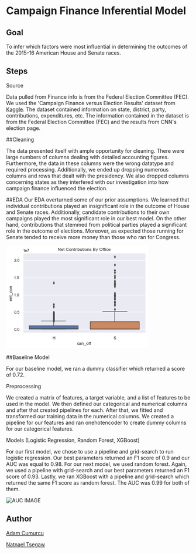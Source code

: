 # Campaign Finance Inferential Model 

## Goal
To infer which factors were most influential in determining the outcomes of the 2015-16 American House and Senate races.


## Steps

Source

Data pulled from Finance info is from the Federal Election Committee (FEC). We used the 'Campaign Finance versus Election Results' dataset from [Kaggle](https://www.kaggle.com/danerbland/electionfinance). The dataset contained information on state, district, party, contributions, expenditures, etc. The information contained in the dataset is from the Federal Election Committee (FEC) and the results from CNN's election page. 


##Cleaning

The data presented itself with ample opportunity for cleaning. There were large numbers of columns dealing with detailed accounting figures. Furthermore, the data in these columns were the wrong datatype and required processing. Additionally, we ended up dropping numerous columns and rows that dealt with the presidency. We also dropped columns concerning states as they interfered with our investigation into how campaign finance influenced the election. 


##EDA
Our EDA overturned some of our prior assumptions. We learned that individual contributions played an insignificant role in the outcome of House and Senate races. Additionally, candidate contributions to their own campaigns played the most significant role in our best model. On the other hand, contributions that stemmed from political parties played a significant role in the outcome of elections. Moreover, as expected those running for Senate tended to receive more money than those who ran for Congress. 


![EDA](https://raw.githubusercontent.com/ntsegaw/campaign_predictions/main/images/Net_Cont.png)


##Baseline Model

For our baseline model, we ran a dummy classifier which returned a score of 0.72. 


Preprocessing 

We created a matrix of features, a target variable, and a list of features to be used in the model. We then defined our categorical and numerical columns and after that created pipelines for each. After that, we fitted and transformed our training data in the numerical columns. We created a pipeline for our features and ran onehotencoder to create dummy columns for our categorical features. 




Models (Logistic Regression, Random Forest, XGBoost)

For our first model, we chose to use a pipeline and grid-search to run logistic regression. Our best parameters returned an F1 score of 0.9 and our AUC was equal to 0.98. For our next model, we used random forest. Again, we used a pipeline with grid-search and our best parameters returned an F1 score of 0.93. Lastly, we ran XGBoost with a pipeline and grid-search which returned the same F1 score as random forest. The AUC was 0.99 for both of them. 

![AUC IMAGE](URLLLLLLL)

## Author
[Adam Cumurcu](https://github.com/AdamCumurcu)

[Natnael Tsegaw](https://github.com/ntsegaw)